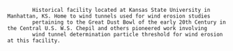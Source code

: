 
            Historical facility located at Kansas State University in Manhattan, KS. Home to wind tunnels used for wind erosion studies
            pertaining to the Great Dust Bowl of the early 20th Century in the Central U.S. W.S. Chepil and others pioneered work involving 
            wind tunnel determination particle threshold for wind erosion at this facility.
        